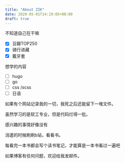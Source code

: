 ```yaml
---
title: "About ZIK"
date: 2020-05-01T14:19:05+08:00
draft: true
---
```


不知道自己在干嘛

- [x] 豆瓣TOP250
- [x] 骑行进藏
- [x] 戴牙套

想学的内容

- [ ] hugo
- [ ] go
- [ ] css /scss
- [ ] 日语

如果有个网站记录我的一切，我死之后还能留下一堆文件。

虽然学习的是软工专业，但是代码烂得一批。

感兴趣的事情好像没有

消遣的时候刷刷b站，看看书。

每看完一本书都会写个读书笔记，才能算是一本书看过一遍吧

如果博客有任何问题，欢迎给我发邮件。

